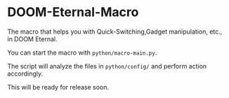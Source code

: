 # DOOM-Eternal-Macro
The macro that helps you with Quick-Switching,Gadget manipulation, etc., in DOOM Eternal.

You can start the macro with `python/macro-main.py`.

The script will analyze the files in `python/config/` and perform action accordingly.

This will be ready for release soon.